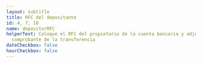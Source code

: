 ```yaml
---
layout: subtitle
title: RFC del depositante
id: 4, 7, 10
name: depositorRFC
helperText: Coloque el RFC del propietario de la cuenta bancaria y adjunte el
  comprobante de la transferencia
dateCheckbox: false
hourCheckbox: false
---
```

